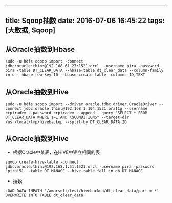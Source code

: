 ----
title: Sqoop抽数
date: 2016-07-06 16:45:22
tags: [大数据, Sqoop]
----

## 从Oracle抽数到Hbase

```Shell
sudo -u hdfs sqoop import -connect jdbc:oracle:thin:@192.168.61.27:1521:orcl  -username pira -password pira -table DT_CLEAR_DATA --hbase-table dt_clear_data --column-family info --hbase-row-key ID --hbase-create-table -columns ID,TEXT
```

## 从Oracle抽数到Hive
```Shell
sudo -u hdfs sqoop import --driver oracle.jdbc.driver.OracleDriver --connect jdbc:oracle:thin:@192.168.1.104:1521:ora11g --username crpiradev --password crpiradev --append --query "SELECT * FROM DT_CLEAR_DATA WHERE 1=1 AND \$CONDITIONS" --target-dir /usr/local/tmp/hivebackup --split-by DT_CLEAR_DATA.ID
```

## 从Oracle抽数到Hive
* 根据Oracle中某表，在HIVE中建立相同的表
```Shell
sqoop create-hive-table -connect jdbc:oracle:thin:@192.168.1.51:1521:orcl -username pira -password 'pira!51' -table DT_MANAGE --hive-table fall_in_db.DT_MANAGE
```
* 抽数
```HiveSql
LOAD DATA INPATH '/amarsoft/test/hivebackup/dt_clear_data/part-m-*' OVERWRITE INTO TABLE dt_clear_data 
```